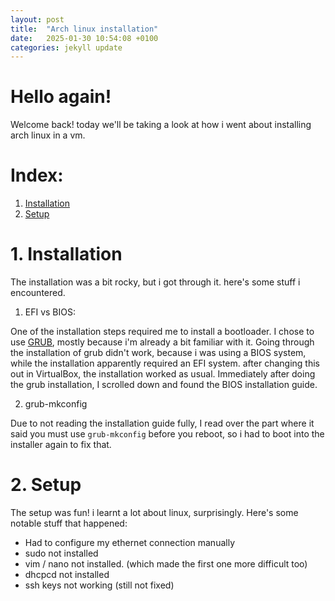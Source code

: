 ```yaml
---
layout: post
title:  "Arch linux installation"
date:   2025-01-30 10:54:08 +0100
categories: jekyll update
---
```


# Hello again!
Welcome back! today we'll be taking a look at how i went about installing arch linux in a vm.

# Index:

1. [Installation](#1-installation)
2. [Setup](#2-setup)

# 1. Installation
The installation was a bit rocky, but i got through it. here's some stuff i encountered.

1) EFI vs BIOS:

One of the installation steps required me to install a bootloader. I chose to use [GRUB](https://en.wikipedia.org/wiki/GNU_GRUB), mostly because i'm already a bit familiar with it. Going through the installation of grub didn't work, because i was using a BIOS system, while the installation apparently required an EFI system. after changing this out in VirtualBox, the installation worked as usual. Immediately after doing the grub installation, I scrolled down and found the BIOS installation guide.

2) grub-mkconfig

Due to not reading the installation guide fully, I read over the part where it said you must use `grub-mkconfig` before you reboot, so i had to boot into the installer again to fix that.

# 2. Setup
The setup was fun! i learnt a lot about linux, surprisingly. Here's some notable stuff that happened:

- Had to configure my ethernet connection manually
- sudo not installed
- vim / nano not installed. (which made the first one more difficult too)
- dhcpcd not installed
- ssh keys not working (still not fixed)

